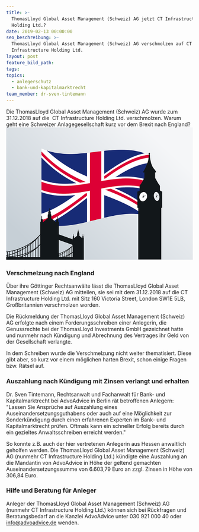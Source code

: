 ```yaml
---
title: >-
  ThomasLloyd Global Asset Management (Schweiz) AG jetzt CT Infrastructure
  Holding Ltd.?
date: 2019-02-13 00:00:00
seo_beschreibung: >-
  ThomasLloyd Global Asset Management (Schweiz) AG verschmolzen auf CT
  Infrastructure Holding Ltd.
layout: post
feature_bild_path:
tags:
topics:
  - anlegerschutz
  - bank-und-kapitalmarktrecht
team_member: dr-sven-tintemann
---
```


Die ThomasLloyd Global Asset Management (Schweiz) AG wurde zum 31.12.2018 auf die&nbsp; CT Infrastructure Holding Ltd. verschmolzen. Warum geht eine Schweizer Anlagegesellschaft kurz vor dem Brexit nach England?![England - Bild Pixabay](/uploads/flag-1177326-640-1.png "Gesellschaft nach England verschmolzen? Warum?")

### Verschmelzung nach England

&Uuml;ber ihre G&ouml;ttinger Rechtsanw&auml;lte l&auml;sst die ThomasLloyd Global Asset Management (Schweiz) AG mitteilen, sie sei mit dem 31.12.2018 auf die CT Infrastructure Holding Ltd. mit Sitz 160 Victoria Street, London SW1E 5LB, Gro&szlig;britannien verschmolzen worden.

Die R&uuml;ckmeldung der ThomasLloyd Global Asset Management (Schweiz) AG erfolgte nach einem Forderungsschreiben einer Anlegerin, die Genussrechte bei der ThomasLloyd Investments GmbH gezeichnet hatte und nunmehr nach K&uuml;ndigung und Abrechnung des Vertrages ihr Geld von der Gesellschaft verlangte.

In dem Schreiben wurde die Verschmelzung nicht weiter thematisiert. Diese gibt aber, so kurz vor einem m&ouml;glichen harten Brexit, schon einige Fragen bzw. R&auml;tsel auf.

### Auszahlung nach K&uuml;ndigung mit Zinsen verlangt und erhalten

Dr. Sven Tintemann, Rechtsanwalt und Fachanwalt f&uuml;r Bank- und Kapitalmarktrecht bei AdvoAdvice in Berlin r&auml;t betroffenen Anlegern: "Lassen Sie Anspr&uuml;che auf Auszahlung eines Auseinandersetzungsguthabens oder auch auf eine M&ouml;glichkeit zur Sonderk&uuml;ndigung durch einen erfahrenen Experten im Bank- und Kapitalmarktrecht pr&uuml;fen. Oftmals kann ein schneller Erfolg bereits durch ein gezieltes Anwaltsschreiben erreicht werden."

So konnte z.B. auch der hier vertretenen Anlegerin aus Hessen anwaltlich geholfen werden. Die ThomasLloyd Global Asset Management (Schweiz) AG (nunmehr CT Infrastructure Holding Ltd.) k&uuml;ndigte eine Auszahlung an die Mandantin von AdvoAdvice in H&ouml;he der geltend gemachten Auseinandersetzungssumme von 6.603,79 Euro an zzgl. Zinsen in H&ouml;he von 306,84 Euro.

### Hilfe und Beratung f&uuml;r Anleger

Anleger der ThomasLloyd Global Asset Management (Schweiz) AG (nunmehr CT Infrastructure Holding Ltd.) k&ouml;nnen sich bei R&uuml;ckfragen und Beratungsbedarf an die Kanzlei AdvoAdvice unter 030 921 000 40 oder info@advoadvice.de wenden.